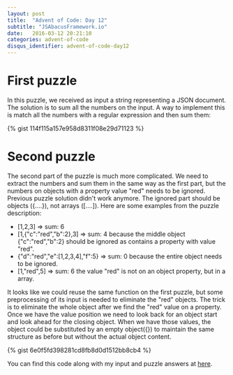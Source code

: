 ```yaml
---
layout: post
title:  "Advent of Code: Day 12"
subtitle: "JSAbacusFramework.io"
date:   2016-03-12 20:21:10
categories: advent-of-code
disqus_identifier: advent-of-code-day12
---
```

# First puzzle 
In this puzzle, we received as input a string representing a JSON document. The solution is to sum all the numbers on the input. A way to implement this is match all the numbers with a regular expression and then sum them:

{% gist 114f115a157e958d8311f08e29d71123 %}

# Second puzzle
The second part of the puzzle is much more complicated. We need to extract the numbers and sum them in the same way as the first part, but the numbers on objects with a property value "red" needs to be ignored. Previous puzzle solution didn't work anymore. The ignored part should be objects ({....}), not arrays ([....]). Here are some examples from the puzzle description:

- [1,2,3] => sum: 6
- [1,{"c":"red","b":2},3] => sum: 4 because the middle object {"c":"red","b":2} should be ignored as contains a property with value "red".
- {"d":"red","e":[1,2,3,4],"f":5} => sum: 0 because the entire object needs to be ignored.
- [1,"red",5] => sum: 6 the value "red" is not on an object property, but in a array.

It looks like we could reuse the same function on the first puzzle, but some preprocessing of its input is needed to eliminate the "red" objects. The trick is to eliminate the whole object after we find the "red" value on a property. Once we have the value position we need to look back for an object start and look ahead for the closing object. When we have those values, the object could be substituted by an empty object({}) to maintain the same structure as before but without the actual object content.

{% gist 6e0f5fd398281cd8fb8d0d1512bb8cb4 %}

You can find this code along with my input and puzzle answers at [here](https://github.com/darienmt/advent-of-code/blob/master/scala/src/main/scala/Day12.sc).